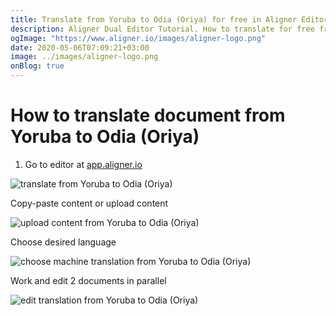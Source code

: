 ```yaml
---
title: Translate from Yoruba to Odia (Oriya) for free in Aligner Editor
description: Aligner Dual Editor Tutorial. How to translate for free from Yoruba to Odia (Oriya). Aligner is multilingual document management platform. 
ogImage: "https://www.aligner.io/images/aligner-logo.png"
date: 2020-05-06T07:09:21+03:00
image: ../images/aligner-logo.png
onBlog: true
---
```


# How to translate document from Yoruba to Odia (Oriya)

1. Go to editor at [app.aligner.io](https://app.aligner.io "Aligner App web page")

![translate from Yoruba to Odia (Oriya)](../aligner-blank-editor.png "translate from Yoruba to Odia (Oriya)")

Copy-paste content or upload content

![upload content from Yoruba to Odia (Oriya)](../aligner-uploaded-document.png "upload content from Yoruba to Odia (Oriya)")

Choose desired language

![choose machine translation from Yoruba to Odia (Oriya)](../aligner-language-dropdown.png "choose machine translation from Yoruba to Odia (Oriya)")

Work and edit 2 documents in parallel

![edit translation from Yoruba to Odia (Oriya)](../aligner-double-sitded-editor.png "edit translation from Yoruba to Odia (Oriya)")


